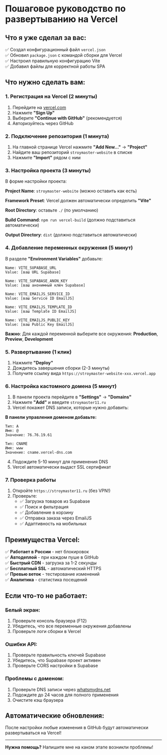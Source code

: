 # Пошаговое руководство по развертыванию на Vercel

## Что я уже сделал за вас:

✅ Создал конфигурационный файл `vercel.json`  
✅ Обновил `package.json` с командой сборки для Vercel  
✅ Настроил правильную конфигурацию Vite  
✅ Добавил файлы для корректной работы SPA  

## Что нужно сделать вам:

### 1. Регистрация на Vercel (2 минуты)

1. Перейдите на [vercel.com](https://vercel.com)
2. Нажмите **"Sign Up"**
3. Выберите **"Continue with GitHub"** (рекомендуется)
4. Авторизуйтесь через GitHub

### 2. Подключение репозитория (1 минута)

1. На главной странице Vercel нажмите **"Add New..."** → **"Project"**
2. Найдите ваш репозиторий `stroymaster-website` в списке
3. Нажмите **"Import"** рядом с ним

### 3. Настройка проекта (3 минуты)

В форме настройки проекта:

**Project Name**: `stroymaster-website` (можно оставить как есть)

**Framework Preset**: Vercel должен автоматически определить **"Vite"**

**Root Directory**: оставьте `./` (по умолчанию)

**Build Command**: `npm run vercel-build` (должно подставиться автоматически)

**Output Directory**: `dist` (должно подставиться автоматически)

### 4. Добавление переменных окружения (5 минут)

В разделе **"Environment Variables"** добавьте:

```
Name: VITE_SUPABASE_URL
Value: [ваш URL Supabase]

Name: VITE_SUPABASE_ANON_KEY  
Value: [ваш анонимный ключ Supabase]

Name: VITE_EMAILJS_SERVICE_ID
Value: [ваш Service ID EmailJS]

Name: VITE_EMAILJS_TEMPLATE_ID
Value: [ваш Template ID EmailJS]

Name: VITE_EMAILJS_PUBLIC_KEY
Value: [ваш Public Key EmailJS]
```

**Важно**: Для каждой переменной выберите все окружения: **Production**, **Preview**, **Development**

### 5. Развертывание (1 клик)

1. Нажмите **"Deploy"**
2. Дождитесь завершения сборки (2-3 минуты)
3. Получите ссылку вида `https://stroymaster-website-xxx.vercel.app`

### 6. Настройка кастомного домена (5 минут)

1. В панели проекта перейдите в **"Settings"** → **"Domains"**
2. Нажмите **"Add"** и введите `stroymaster11.ru`
3. Vercel покажет DNS записи, которые нужно добавить:

**В панели управления доменом добавьте:**
```
Тип: A
Имя: @
Значение: 76.76.19.61

Тип: CNAME
Имя: www
Значение: cname.vercel-dns.com
```

4. Подождите 5-10 минут для применения DNS
5. Vercel автоматически выдаст SSL сертификат

### 7. Проверка работы

1. Откройте `https://stroymaster11.ru` (без VPN!)
2. Проверьте:
   - ✅ Загрузка товаров из Supabase
   - ✅ Поиск и фильтрация
   - ✅ Добавление в корзину
   - ✅ Отправка заказа через EmailJS
   - ✅ Адаптивность на мобильных

## Преимущества Vercel:

✅ **Работает в России** - нет блокировок  
✅ **Автодеплой** - при каждом пуше в GitHub  
✅ **Быстрый CDN** - загрузка за 1-2 секунды  
✅ **Бесплатный SSL** - автоматический HTTPS  
✅ **Превью веток** - тестирование изменений  
✅ **Аналитика** - статистика посещений  

## Если что-то не работает:

### Белый экран:
1. Проверьте консоль браузера (F12)
2. Убедитесь, что все переменные окружения добавлены
3. Проверьте логи сборки в Vercel

### Ошибки API:
1. Проверьте правильность ключей Supabase
2. Убедитесь, что Supabase проект активен
3. Проверьте CORS настройки в Supabase

### Проблемы с доменом:
1. Проверьте DNS записи через [whatsmydns.net](https://whatsmydns.net)
2. Подождите до 24 часов для полного применения
3. Очистите кэш браузера

## Автоматические обновления:

После настройки любые изменения в GitHub будут автоматически развертываться на Vercel!

---

**Нужна помощь?** Напишите мне на каком этапе возникли проблемы!